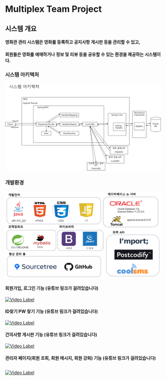 # Multiplex Team Project

## 시스템 개요

#### 영화관 관리 시스템은 영화를 등록하고 공지사항 게시판 등을 관리할 수 있고,
#### 회원들은 영화를 예매하거나 정보 및 리뷰 등을 공유할 수 있는 환경을 제공하는 시스템이다.
  
### 시스템 아키텍처

![ex_screenshot](./src/main/webapp/resources/img/시스템아키텍처.png)

  
### 개발환경
![ex_screenshot](./src/main/webapp/resources/img/개발환경.PNG)


#### 회원가입, 로그인 기능 (유튜브 링크가 걸려있습니다)
[![Video Label](http://img.youtube.com/vi/VoiHSPIzyyo/0.jpg)](https://youtu.be/VoiHSPIzyyo)

#### ID찾기 PW 찾기 기능 (유튜브 링크가 걸려있습니다)
[![Video Label](http://img.youtube.com/vi/2Niy4oaXF70/0.jpg)](https://youtu.be/2Niy4oaXF70)

#### 건의사항 게시판 기능 (유튜브 링크가 걸려있습니다)
[![Video Label](http://img.youtube.com/vi/sxI2kVkmx7E/0.jpg)](https://youtu.be/sxI2kVkmx7E)

#### 관리자 페이지(회원 조회, 회원 메시지, 회원 강퇴) 기능 (유튜브 링크가 걸려있습니다)
##  
[![Video Label](http://img.youtube.com/vi/1zri-4qJKGo/0.jpg)](https://youtu.be/1zri-4qJKGo)
